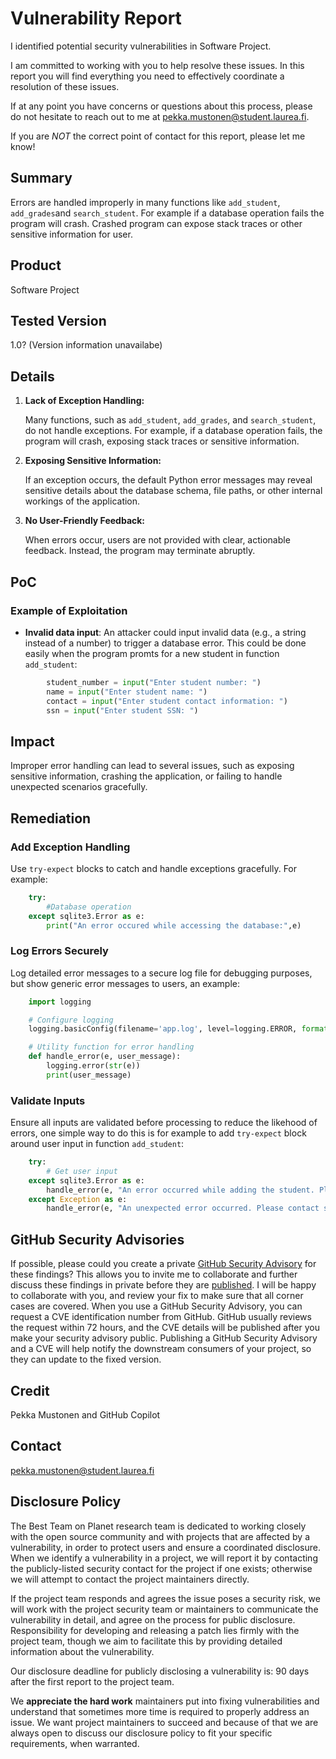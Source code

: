 
# Vulnerability Report

I identified potential security vulnerabilities in Software Project.

I am committed to working with you to help resolve these issues. In this report you will find everything you need to effectively coordinate a resolution of these issues.

If at any point you have concerns or questions about this process, please do not hesitate to reach out to me at pekka.mustonen@student.laurea.fi.

If you are _NOT_ the correct point of contact for this report, please let me know!

## Summary

Errors are handled improperly in many functions like `add_student`, `add_grades`and `search_student`. For example if a database operation fails the program will crash. Crashed program can expose stack traces or other sensitive information for user. 

## Product

Software Project

## Tested Version

1.0? (Version information unavailabe)

## Details

1. **Lack of Exception Handling:**

    Many functions, such as `add_student`, `add_grades`, and `search_student`, do not handle exceptions. For example, if a database operation fails, the program will crash, exposing stack traces or sensitive information.

2. **Exposing Sensitive Information:**

    If an exception occurs, the default Python error messages may reveal sensitive details about the database schema, file paths, or other internal workings of the application.

3. **No User-Friendly Feedback:**

    When errors occur, users are not provided with clear, actionable feedback. Instead, the program may terminate abruptly.

## PoC

### Example of Exploitation
- **Invalid data input**: An attacker could input invalid data (e.g., a string instead of a number) to trigger a database    error. This could be done easily when the program promts for a new student in function `add_student`:
```Python
        student_number = input("Enter student number: ")
        name = input("Enter student name: ")
        contact = input("Enter student contact information: ")
        ssn = input("Enter student SSN: ")
```

## Impact

Improper error handling can lead to several issues, such as exposing sensitive information, crashing the application, or failing to handle unexpected scenarios gracefully.

## Remediation

### Add Exception Handling ###

Use `try-expect` blocks to catch and handle exceptions gracefully. For example:

```Python
    try:
        #Database operation
    except sqlite3.Error as e:
        print("An error occured while accessing the database:",e)
```

### Log Errors Securely ###

Log detailed error messages to a secure log file for debugging purposes, but show generic error messages to users, an example: 

```Python
    import logging

    # Configure logging
    logging.basicConfig(filename='app.log', level=logging.ERROR, format='%(asctime)s - %(levelname)s - %(message)s')

    # Utility function for error handling
    def handle_error(e, user_message):
        logging.error(str(e))
        print(user_message)
```
### Validate Inputs ###

Ensure all inputs are validated before processing to reduce the likehood of errors, one simple way to do this is for example to add `try-expect` block around user input in function `add_student`:

```Python
    try:
        # Get user input
    except sqlite3.Error as e:
        handle_error(e, "An error occurred while adding the student. Please try again.")
    except Exception as e:
        handle_error(e, "An unexpected error occurred. Please contact support.")
```

## GitHub Security Advisories

If possible, please could you create a private [GitHub Security Advisory](https://help.github.com/en/github/managing-security-vulnerabilities/creating-a-security-advisory) for these findings? This allows you to invite me to collaborate and further discuss these findings in private before they are [published](https://help.github.com/en/github/managing-security-vulnerabilities/publishing-a-security-advisory). I will be happy to collaborate with you, and review your fix to make sure that all corner cases are covered. 
When you use a GitHub Security Advisory, you can request a CVE identification number from GitHub. GitHub usually reviews the request within 72 hours, and the CVE details will be published after you make your security advisory public. Publishing a GitHub Security Advisory and a CVE will help notify the downstream consumers of your project, so they can update to the fixed version.

## Credit

Pekka Mustonen and GitHub Copilot

## Contact

pekka.mustonen@student.laurea.fi

## Disclosure Policy

The Best Team on Planet research team is dedicated to working closely with the open source community and with projects that are affected by a vulnerability, in order to protect users and ensure a coordinated disclosure. When we identify a vulnerability in a project, we will report it by contacting the publicly-listed security contact for the project if one exists; otherwise we will attempt to contact the project maintainers directly.

If the project team responds and agrees the issue poses a security risk, we will work with the project security team or maintainers to communicate the vulnerability in detail, and agree on the process for public disclosure. Responsibility for developing and releasing a patch lies firmly with the project team, though we aim to facilitate this by providing detailed information about the vulnerability.

Our disclosure deadline for publicly disclosing a vulnerability is: 90 days after the first report to the project team.

We **appreciate the hard work** maintainers put into fixing vulnerabilities and understand that sometimes more time is required to properly address an issue. We want project maintainers to succeed and because of that we are always open to discuss our disclosure policy to fit your specific requirements, when warranted.
